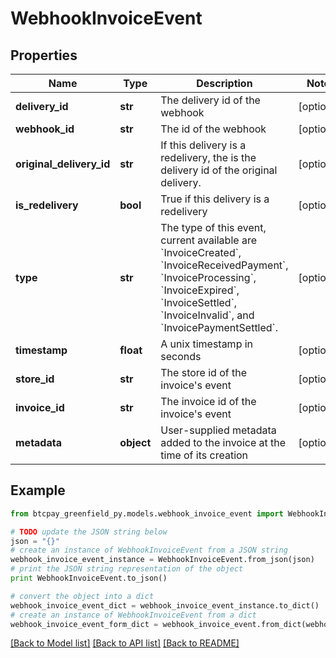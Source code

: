 # WebhookInvoiceEvent


## Properties
Name | Type | Description | Notes
------------ | ------------- | ------------- | -------------
**delivery_id** | **str** | The delivery id of the webhook | [optional] 
**webhook_id** | **str** | The id of the webhook | [optional] 
**original_delivery_id** | **str** | If this delivery is a redelivery, the is the delivery id of the original delivery. | [optional] 
**is_redelivery** | **bool** | True if this delivery is a redelivery | [optional] 
**type** | **str** | The type of this event, current available are &#x60;InvoiceCreated&#x60;, &#x60;InvoiceReceivedPayment&#x60;, &#x60;InvoiceProcessing&#x60;, &#x60;InvoiceExpired&#x60;, &#x60;InvoiceSettled&#x60;, &#x60;InvoiceInvalid&#x60;, and &#x60;InvoicePaymentSettled&#x60;. | [optional] 
**timestamp** | **float** | A unix timestamp in seconds | [optional] 
**store_id** | **str** | The store id of the invoice&#39;s event | [optional] 
**invoice_id** | **str** | The invoice id of the invoice&#39;s event | [optional] 
**metadata** | **object** | User-supplied metadata added to the invoice at the time of its creation | [optional] 

## Example

```python
from btcpay_greenfield_py.models.webhook_invoice_event import WebhookInvoiceEvent

# TODO update the JSON string below
json = "{}"
# create an instance of WebhookInvoiceEvent from a JSON string
webhook_invoice_event_instance = WebhookInvoiceEvent.from_json(json)
# print the JSON string representation of the object
print WebhookInvoiceEvent.to_json()

# convert the object into a dict
webhook_invoice_event_dict = webhook_invoice_event_instance.to_dict()
# create an instance of WebhookInvoiceEvent from a dict
webhook_invoice_event_form_dict = webhook_invoice_event.from_dict(webhook_invoice_event_dict)
```
[[Back to Model list]](../README.md#documentation-for-models) [[Back to API list]](../README.md#documentation-for-api-endpoints) [[Back to README]](../README.md)


